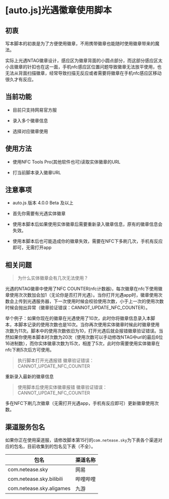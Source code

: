 # [auto.js]光遇徽章使用脚本

## 初衷

写本脚本的初衷是为了方便使用徽章，不用携带徽章也能随时使用徽章带来的魔法。

实际上光遇NTAG徽章设计，感应区为徽章背面的小圆点部分，而这部分感应区太小且徽章的针扣也在这一面，手机nfc感应区位置问题导致徽章无法放平使用，也无法从背面扫描徽章，经常导致扫描无反应或者需要将徽章在手机nfc感应区移动很久才有反应。

## 当前功能

- 目前只支持网易官方服

- 录入多个徽章信息

- 选择对应徽章使用

## 使用方法

- 使用NFC Tools Pro(其他软件也可)读取实体徽章的URL

- 打当前脚本录入徽章URL

## 注意事项
- auto.js 版本 4.0.0 Beta 及以上

- 首先你需要有光遇实体徽章

- 使用本脚本后如果使用实体徽章后需要重新录入徽章信息，原有的徽章信息会失效。

- 使用本脚本后也可能造成你的徽章失效，需要在NFC下多刷几次，手机有反应即可，无需打开app

## 相关问题 

> 为什么实体徽章会有几次无法使用？

光遇的NTAG徽章中使用了NFC COUNTER(nfc计数器)，每次徽章在nfc下使用徽章使用次次数加会加1（无论你是否打开光遇）。当你打开光遇app时，徽章使用次数会上传到光遇服务器，下一次使用时候会校验使用次数，小于上一次的使用次数时候会抛出异常（徽章验证错误：CANNOT_UPDATE_NFC_COUNTER）。

举个例子：如果你现在的徽章在光遇使用了10次，此时你将徽章信息录入本脚本，本脚本记录的使用次数也是10次。当你再次使用实体徽章时候此时徽章使用次数为11次。脚本中的使用次数依旧为10，打开光遇后就会报错徽章验证错误。当然如果你使用本脚本时次数为20次（使用次数可以手动修改NTAG中url的最后6位16进制数），而你实体徽章次数为15次，相差了5次，此时你需要使用实体徽章在nfc下刷5次后方可使用。

> 执行脚本打开光遇报错 徽章验证错误：CANNOT_UPDATE_NFC_COUNTER

重新录入最新的徽章信息

> 使用脚本后使用实体徽章报错 徽章验证错误：CANNOT_UPDATE_NFC_COUNTER 

多在NFC下刷几次徽章（无需打开光遇app，手机有反应即可）更新徽章使用次数。


## 渠道服务包名

如果你正在使用渠道服，请修改脚本第15行的`com.netease.sky`为下表各个渠道对应的包名，目前收集到的包名见下表（不全）。

| 包名                     | 渠道名称 |
| ------------------------ | -------- |
| com.netease.sky          | 网易     |
| com.netease.sky.bilibili | 哔哩哔哩 |
| com.netease.sky.aligames | 九游     |
